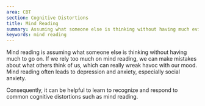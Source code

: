 ```yaml
---
area: CBT
section: Cognitive Distortions
title: Mind Reading
summary: Assuming what someone else is thinking without having much evidence
keywords: mind reading
---
```

Mind reading is assuming what someone else is thinking without having much to go
on. If we rely too much on mind reading, we can make mistakes about what others
think of us, which can really wreak havoc with our mood. Mind reading often
leads to depression and anxiety, especially social anxiety.  

Consequently, it can be helpful to learn to recognize and respond to common
cognitive distortions such as mind reading.
